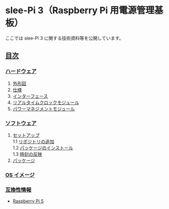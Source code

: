# slee-Pi 3（Raspberry Pi 用電源管理基板）  
ここでは slee-Pi 3 に関する技術資料等を公開しています。  

## [目次](../../wiki)  
### [ハードウェア](../../wiki/ハードウェア)
1. [外形図](../../wiki/ハードウェア#1-外形図)  
2. [仕様](../../wiki/ハードウェア#2-仕様)  
3. [インターフェース](../../wiki/ハードウェア#3-インターフェース)  
4. [リアルタイムクロックモジュール](../../wiki/ハードウェア#4-リアルタイムクロックモジュール)  
5. [パワーマネジメントモジュール](../../wiki/ハードウェア#5-パワーマネジメントモジュール)  

### [ソフトウェア](../../wiki/ソフトウェア)  
1. [セットアップ](../../wiki/ソフトウェア#1-セットアップ)  
  1.1 [リポジトリの追加](../../wiki/ソフトウェア#11-リポジトリの追加)  
  1.2 [パッケージのインストール](../../wiki/ソフトウェア#12-パッケージのインストール)  
  1.3 [時刻の反映](../../wiki/ソフトウェア#13-時刻の反映)  
2. [パッケージ](../../wiki/ソフトウェア#2-パッケージ)  

### [OS イメージ](../../wiki/OSイメージ)  

### [互換性情報](../../wiki/互換性情報)  
* [Raspberry Pi 5](../../wiki/Raspberry-Pi-5)  
